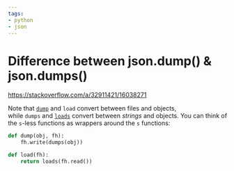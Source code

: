```yaml
---
tags:
- python
- json
---
```


# Difference between json.dump() & json.dumps()

https://stackoverflow.com/a/32911421/16038271

Note that [`dump`](https://docs.python.org/library/json.html#json.dump) and `load` convert between files and objects, while `dumps` and [`loads`](https://docs.python.org/library/json.html#json.loads) convert between _strings_ and objects. You can think of the `s`-less functions as wrappers around the `s` functions:

```python
def dump(obj, fh):
    fh.write(dumps(obj))

def load(fh):
    return loads(fh.read())
```
